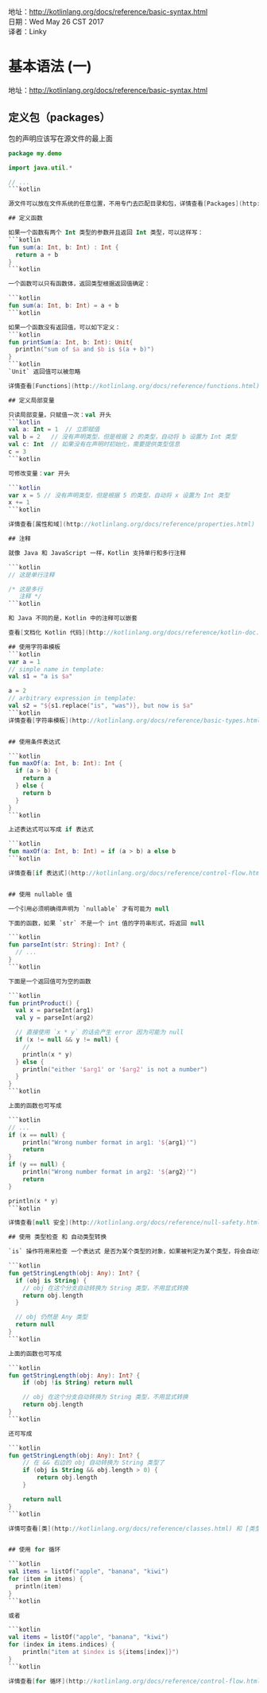 
地址：http://kotlinlang.org/docs/reference/basic-syntax.html<br />
日期：Wed May 26 CST 2017<br />
译者：Linky<br />

# 基本语法  (一)

地址：http://kotlinlang.org/docs/reference/basic-syntax.html

## 定义包（packages）

包的声明应该写在源文件的最上面

```kotlin
package my.demo

import java.util.*

// ...
```kotlin

源文件可以放在文件系统的任意位置，不用专门去匹配目录和包，详情查看[Packages](http://kotlinlang.org/docs/reference/packages.html)

## 定义函数

如果一个函数有两个 Int 类型的参数并且返回 Int 类型，可以这样写：
```kotlin
fun sum(a: Int, b: Int) : Int {
  return a + b
}
```kotlin

一个函数可以只有函数体，返回类型根据返回值确定：

```kotlin
fun sum(a: Int, b: Int) = a + b
```kotlin

如果一个函数没有返回值，可以如下定义：
```kotlin
fun printSum(a: Int, b: Int): Unit{
  println("sum of $a and $b is $(a + b)")
}
```kotlin
`Unit` 返回值可以被忽略

详情查看[Functions](http://kotlinlang.org/docs/reference/functions.html)

## 定义局部变量

只读局部变量，只赋值一次：val 开头
```kotlin
val a: Int = 1  // 立即赋值
val b = 2  	// 没有声明类型，但是根据 2 的类型，自动将 b 设置为 Int 类型
val c: Int 	// 如果没有在声明时初始化，需要提供类型信息
c = 3
```kotlin

可修改变量：var 开头

```kotlin
var x = 5 // 没有声明类型，但是根据 5 的类型，自动将 x 设置为 Int 类型
x += 1
```kotlin

详情查看[属性和域](http://kotlinlang.org/docs/reference/properties.html)

## 注释

就像 Java 和 JavaScript 一样，Kotlin 支持单行和多行注释

```kotlin
// 这是单行注释

/* 这是多行
   注释 */
```kotlin

和 Java 不同的是，Kotlin 中的注释可以嵌套

查看[文档化 Kotlin 代码](http://kotlinlang.org/docs/reference/kotlin-doc.html)了解文档注释语法

## 使用字符串模板
```kotlin
var a = 1
// simple name in template:
val s1 = "a is $a" 

a = 2
// arbitrary expression in template:
val s2 = "${s1.replace("is", "was")}, but now is $a"
```kotlin
详情查看[字符串模板](http://kotlinlang.org/docs/reference/basic-types.html#string-templates)


## 使用条件表达式

```kotlin
fun maxOf(a: Int, b: Int): Int {
  if (a > b) {
    return a
  } else {
    return b
  }
}
```kotlin

上述表达式可以写成 if 表达式

```kotlin
fun maxOf(a: Int, b: Int) = if (a > b) a else b
```kotlin

详情查看[if 表达式](http://kotlinlang.org/docs/reference/control-flow.html#if-expression)


## 使用 nullable 值

一个引用必须明确得声明为 `nullable` 才有可能为 null

下面的函数，如果 `str` 不是一个 int 值的字符串形式，将返回 null

```kotlin
fun parseInt(str: String): Int? {
  // ...
}
```kotlin

下面是一个返回值可为空的函数

```kotlin
fun printProduct() {
  val x = parseInt(arg1)
  val y = parseInt(arg2)

  // 直接使用 `x * y` 的话会产生 error 因为可能为 null
  if (x != null && y != null) {
    // 
    println(x * y)
  } else {
    println("either '$arg1' or '$arg2' is not a number")
  }
}
```kotlin

上面的函数也可写成

```kotlin
// ...
if (x == null) {
    println("Wrong number format in arg1: '${arg1}'")
    return
}
if (y == null) {
    println("Wrong number format in arg2: '${arg2}'")
    return
}

println(x * y)
```kotlin

详情查看[null 安全](http://kotlinlang.org/docs/reference/null-safety.html)

## 使用 类型检查 和 自动类型转换

`is` 操作符用来检查 一个表达式 是否为某个类型的对象，如果被判定为某个类型，将会自动完成转换，不用显示声明

```kotlin
fun getStringLength(obj: Any): Int? {
  if (obj is String) {
    // obj 在这个分支自动转换为 String 类型，不用显式转换
    return obj.length
  }

  // obj 仍然是 Any 类型
  return null
}
```kotlin

上面的函数也可写成

```kotlin
fun getStringLength(obj: Any): Int? {
    if (obj !is String) return null

    // obj 在这个分支自动转换为 String 类型，不用显式转换
    return obj.length
}
```kotlin

还可写成

```kotlin
fun getStringLength(obj: Any): Int? {
    // 在 && 右边的 obj 自动转换为 String 类型了
    if (obj is String && obj.length > 0) {
        return obj.length
    }

    return null
}
```kotlin

详情可查看[类](http://kotlinlang.org/docs/reference/classes.html) 和 [类型转换](http://kotlinlang.org/docs/reference/typecasts.html)


## 使用 for 循环

```kotlin
val items = listOf("apple", "banana", "kiwi")
for (item in items) {
  println(item)
}
```kotlin

或者

```kotlin
val items = listOf("apple", "banana", "kiwi")
for (index in items.indices) {
    println("item at $index is ${items[index]}")
}
```kotlin

详情查看[for 循环](http://kotlinlang.org/docs/reference/control-flow.html#for-loops)

